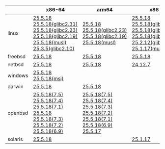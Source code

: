 ||x86-64|arm64|x86|ppc64le|armv7|armel|
| --- | --- | --- | --- | --- | --- | --- |
|linux|[25.5.18](https://github.com/roswell/sbcl_head/releases/download/25.5.18/sbcl-25.5.18-x86-64-linux-binary.tar.bz2)<br />[25.5.18(glibc2.31)](https://github.com/roswell/sbcl_head/releases/download/25.5.18/sbcl-25.5.18-x86-64-linux-glibc2.31-binary.tar.bz2)<br />[25.5.18(glibc2.23)](https://github.com/roswell/sbcl_head/releases/download/25.5.18/sbcl-25.5.18-x86-64-linux-glibc2.23-binary.tar.bz2)<br />[25.5.18(glibc2.19)](https://github.com/roswell/sbcl_head/releases/download/25.5.18/sbcl-25.5.18-x86-64-linux-glibc2.19-binary.tar.bz2)<br />[25.5.18(musl)](https://github.com/roswell/sbcl_head/releases/download/25.5.18/sbcl-25.5.18-x86-64-linux-musl-binary.tar.bz2)<br />[25.3.5(glibc2.10)](https://github.com/roswell/sbcl_head/releases/download/25.3.5/sbcl-25.3.5-x86-64-linux-glibc2.10-binary.tar.bz2)<br />|[25.5.18](https://github.com/roswell/sbcl_head/releases/download/25.5.18/sbcl-25.5.18-arm64-linux-binary.tar.bz2)<br />[25.5.18(glibc2.23)](https://github.com/roswell/sbcl_head/releases/download/25.5.18/sbcl-25.5.18-arm64-linux-glibc2.23-binary.tar.bz2)<br />[25.5.18(glibc2.19)](https://github.com/roswell/sbcl_head/releases/download/25.5.18/sbcl-25.5.18-arm64-linux-glibc2.19-binary.tar.bz2)<br />[25.5.18(musl)](https://github.com/roswell/sbcl_head/releases/download/25.5.18/sbcl-25.5.18-arm64-linux-musl-binary.tar.bz2)<br />|[25.5.18](https://github.com/roswell/sbcl_head/releases/download/25.5.18/sbcl-25.5.18-x86-linux-binary.tar.bz2)<br />[25.5.18(glibc2.31)](https://github.com/roswell/sbcl_head/releases/download/25.5.18/sbcl-25.5.18-x86-linux-glibc2.31-binary.tar.bz2)<br />[25.5.18(glibc2.23)](https://github.com/roswell/sbcl_head/releases/download/25.5.18/sbcl-25.5.18-x86-linux-glibc2.23-binary.tar.bz2)<br />[25.5.18(glibc2.19)](https://github.com/roswell/sbcl_head/releases/download/25.5.18/sbcl-25.5.18-x86-linux-glibc2.19-binary.tar.bz2)<br />[25.2.12(glibc2.10)](https://github.com/roswell/sbcl_head/releases/download/25.2.12/sbcl-25.2.12-x86-linux-glibc2.10-binary.tar.bz2)<br />[25.1.17(musl)](https://github.com/roswell/sbcl_head/releases/download/25.1.17/sbcl-25.1.17-x86-linux-musl-binary.tar.bz2)<br />|[25.5.18](https://github.com/roswell/sbcl_head/releases/download/25.5.18/sbcl-25.5.18-ppc64le-linux-binary.tar.bz2)<br />[25.5.18(glibc2.23)](https://github.com/roswell/sbcl_head/releases/download/25.5.18/sbcl-25.5.18-ppc64le-linux-glibc2.23-binary.tar.bz2)<br />[25.5.18(glibc2.19)](https://github.com/roswell/sbcl_head/releases/download/25.5.18/sbcl-25.5.18-ppc64le-linux-glibc2.19-binary.tar.bz2)<br />|[25.5.18](https://github.com/roswell/sbcl_head/releases/download/25.5.18/sbcl-25.5.18-armv7-linux-binary.tar.bz2)<br />|[25.1.17](https://github.com/roswell/sbcl_head/releases/download/25.1.17/sbcl-25.1.17-armel-linux-binary.tar.bz2)<br />|
|freebsd|[25.5.18](https://github.com/roswell/sbcl_head/releases/download/25.5.18/sbcl-25.5.18-x86-64-freebsd-binary.tar.bz2)<br />|[25.5.18](https://github.com/roswell/sbcl_head/releases/download/25.5.18/sbcl-25.5.18-arm64-freebsd-binary.tar.bz2)<br />|[25.5.18](https://github.com/roswell/sbcl_head/releases/download/25.5.18/sbcl-25.5.18-x86-freebsd-binary.tar.bz2)<br />||||
|netbsd|[25.5.18](https://github.com/roswell/sbcl_head/releases/download/25.5.18/sbcl-25.5.18-x86-64-netbsd-binary.tar.bz2)<br />|[25.5.18](https://github.com/roswell/sbcl_head/releases/download/25.5.18/sbcl-25.5.18-arm64-netbsd-binary.tar.bz2)<br />|[24.12.7](https://github.com/roswell/sbcl_head/releases/download/24.12.7/sbcl-24.12.7-x86-netbsd-binary.tar.bz2)<br />||||
|windows|[25.5.18](https://github.com/roswell/sbcl_head/releases/download/25.5.18/sbcl-25.5.18-x86-64-windows-binary.tar.bz2)<br />[25.5.18(msi)](https://github.com/roswell/sbcl_head/releases/download/25.5.18/sbcl-25.5.18-x86-64-windows-binary.msi)<br />||||||
|darwin|[25.5.18](https://github.com/roswell/sbcl_head/releases/download/25.5.18/sbcl-25.5.18-x86-64-darwin-binary.tar.bz2)<br />|[25.5.18](https://github.com/roswell/sbcl_head/releases/download/25.5.18/sbcl-25.5.18-arm64-darwin-binary.tar.bz2)<br />|||||
|openbsd|[25.5.18(7.5)](https://github.com/roswell/sbcl_head/releases/download/25.5.18/sbcl-25.5.18-x86-64-openbsd-7.5-binary.tar.bz2)<br />[25.5.18(7.4)](https://github.com/roswell/sbcl_head/releases/download/25.5.18/sbcl-25.5.18-x86-64-openbsd-7.4-binary.tar.bz2)<br />[25.5.18(7.1)](https://github.com/roswell/sbcl_head/releases/download/25.5.18/sbcl-25.5.18-x86-64-openbsd-7.1-binary.tar.bz2)<br />[25.5.18](https://github.com/roswell/sbcl_head/releases/download/25.5.18/sbcl-25.5.18-x86-64-openbsd-binary.tar.bz2)<br />[25.5.18(7.3)](https://github.com/roswell/sbcl_head/releases/download/25.5.18/sbcl-25.5.18-x86-64-openbsd-7.3-binary.tar.bz2)<br />[25.5.18(7.2)](https://github.com/roswell/sbcl_head/releases/download/25.5.18/sbcl-25.5.18-x86-64-openbsd-7.2-binary.tar.bz2)<br />[25.5.18(6.9)](https://github.com/roswell/sbcl_head/releases/download/25.5.18/sbcl-25.5.18-x86-64-openbsd-6.9-binary.tar.bz2)<br />|[25.5.18(7.5)](https://github.com/roswell/sbcl_head/releases/download/25.5.18/sbcl-25.5.18-arm64-openbsd-7.5-binary.tar.bz2)<br />[25.5.18(7.4)](https://github.com/roswell/sbcl_head/releases/download/25.5.18/sbcl-25.5.18-arm64-openbsd-7.4-binary.tar.bz2)<br />[25.5.18(7.3)](https://github.com/roswell/sbcl_head/releases/download/25.5.18/sbcl-25.5.18-arm64-openbsd-7.3-binary.tar.bz2)<br />[25.5.18(7.2)](https://github.com/roswell/sbcl_head/releases/download/25.5.18/sbcl-25.5.18-arm64-openbsd-7.2-binary.tar.bz2)<br />[25.5.18(7.1)](https://github.com/roswell/sbcl_head/releases/download/25.5.18/sbcl-25.5.18-arm64-openbsd-7.1-binary.tar.bz2)<br />[25.5.18(6.9)](https://github.com/roswell/sbcl_head/releases/download/25.5.18/sbcl-25.5.18-arm64-openbsd-6.9-binary.tar.bz2)<br />[25.5.17](https://github.com/roswell/sbcl_head/releases/download/25.5.17/sbcl-25.5.17-arm64-openbsd-binary.tar.bz2)<br />|||||
|solaris|[25.5.18](https://github.com/roswell/sbcl_head/releases/download/25.5.18/sbcl-25.5.18-x86-64-solaris-binary.tar.bz2)<br />||[25.1.17](https://github.com/roswell/sbcl_head/releases/download/25.1.17/sbcl-25.1.17-x86-solaris-binary.tar.bz2)<br />||||
